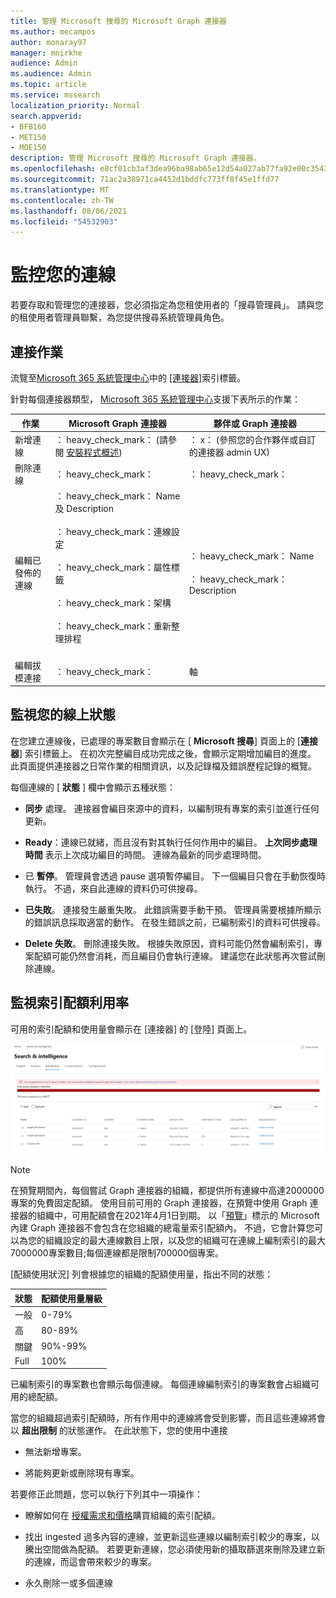 ```yaml
---
title: 管理 Microsoft 搜尋的 Microsoft Graph 連接器
ms.author: mecampos
author: monaray97
manager: mnirkhe
audience: Admin
ms.audience: Admin
ms.topic: article
ms.service: mssearch
localization_priority: Normal
search.appverid:
- BFB160
- MET150
- MOE150
description: 管理 Microsoft 搜尋的 Microsoft Graph 連接器。
ms.openlocfilehash: e8cf01cb3af3dea96ba98ab65e12d54a027ab77fa92e00c354331ac887578b0f
ms.sourcegitcommit: 71ac2a38971ca4452d1bddfc773ff8f45e1ffd77
ms.translationtype: MT
ms.contentlocale: zh-TW
ms.lasthandoff: 08/06/2021
ms.locfileid: "54532903"
---
```

<!-- markdownlint-disable no-inline-html -->

# <a name="monitor-your-connections"></a>監控您的連線

若要存取和管理您的連接器，您必須指定為您租使用者的「搜尋管理員」。 請與您的租使用者管理員聯繫，為您提供搜尋系統管理員角色。

## <a name="connection-operations"></a>連接作業

流覽至[Microsoft 365 系統管理中心](https://admin.microsoft.com)中的 [[連接器]](https://admin.microsoft.com/Adminportal/Home#/MicrosoftSearch/Connectors)索引標籤。

針對每個連接器類型， [Microsoft 365 系統管理中心](https://admin.microsoft.com)支援下表所示的作業：

作業 | Microsoft Graph 連接器 | 夥伴或 Graph 連接器
--- | --- | ---
新增連線 | ： heavy_check_mark： (請參閱 [安裝程式概述](configure-connector.md))  | ： x： (參照您的合作夥伴或自訂的連接器 admin UX) 
刪除連線 | ： heavy_check_mark： | ： heavy_check_mark：
編輯已發佈的連線 | ： heavy_check_mark： Name 及 Description<br></br> ： heavy_check_mark：連線設定<br></br> ： heavy_check_mark：屬性標籤<br></br> ： heavy_check_mark：架構<br></br> ： heavy_check_mark：重新整理排程<br></br> | ： heavy_check_mark： Name<br></br> ： heavy_check_mark： Description
編輯拔模連接 | ： heavy_check_mark： | 軸

## <a name="monitor-your-connection-state"></a>監視您的線上狀態

在您建立連線後，已處理的專案數目會顯示在 [ **Microsoft 搜尋**] 頁面上的 [**連接器**] 索引標籤上。 在初次完整編目成功完成之後，會顯示定期增加編目的進度。 此頁面提供連接器之日常作業的相關資訊，以及記錄檔及錯誤歷程記錄的概覽。

每個連線的 [ **狀態** ] 欄中會顯示五種狀態：

* **同步** 處理。 連接器會編目來源中的資料，以編制現有專案的索引並進行任何更新。

* **Ready**：連線已就緒，而且沒有對其執行任何作用中的編目。 **上次同步處理時間** 表示上次成功編目的時間。 連線為最新的同步處理時間。

* 已 **暫停**。 管理員會透過 pause 選項暫停編目。 下一個編目只會在手動恢復時執行。 不過，來自此連線的資料仍可供搜尋。

* **已失敗**。 連接發生嚴重失敗。 此錯誤需要手動干預。 管理員需要根據所顯示的錯誤訊息採取適當的動作。 在發生錯誤之前，已編制索引的資料可供搜尋。

* **Delete 失敗**。 刪除連接失敗。 根據失敗原因，資料可能仍然會編制索引，專案配額可能仍然會消耗，而且編目仍會執行連線。 建議您在此狀態再次嘗試刪除連線。

## <a name="monitor-your-index-quota-utilization"></a>監視索引配額利用率

可用的索引配額和使用量會顯示在 [連接器] 的 [登陸] 頁面上。

![索引配額使用量列](media/quota_utilization.png)
 
>[!NOTE]
>在預覽期間內，每個嘗試 Graph 連接器的組織，都提供所有連線中高達2000000專案的免費固定配額。 使用目前可用的 Graph 連接器，在預覽中使用 Graph 連接器的組織中，可用配額會在2021年4月1日到期。
>以「[預覽](./connectors-overview.md)」標示的 Microsoft 內建 Graph 連接器不會包含在您組織的總電量索引配額內。 不過，它會計算您可以為您的組織設定的最大連線數目上限，以及您的組織可在連線上編制索引的最大7000000專案數目;每個連線都是限制700000個專案。 

[配額使用狀況] 列會根據您的組織的配額使用量，指出不同的狀態：

狀態 | 配額使用量層級
--- | --- 
一般 | 0-79%
高 | 80-89%
關鍵 | 90%-99%
Full | 100%

<!-- 
![Quota utilization levels](media/connectors-quota-utilization-levels.png)
-->

已編制索引的專案數也會顯示每個連線。 每個連線編制索引的專案數會占組織可用的總配額。

當您的組織超過索引配額時，所有作用中的連線將會受到影響，而且這些連線將會以 **超出限制** 的狀態運作。 在此狀態下，您的使用中連接  

* 無法新增專案。

* 將能夠更新或刪除現有專案。

若要修正此問題，您可以執行下列其中一項操作：

* 瞭解如何在 [授權需求和價格](licensing.md)購買組織的索引配額。

* 找出 ingested 過多內容的連線，並更新這些連線以編制索引較少的專案，以騰出空間做為配額。 若要更新連線，您必須使用新的攝取篩選來刪除及建立新的連線，而這會帶來較少的專案。

* 永久刪除一或多個連線